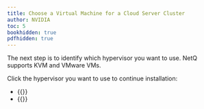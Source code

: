 ```yaml
---
title: Choose a Virtual Machine for a Cloud Server Cluster
author: NVIDIA
toc: 5
bookhidden: true
pdfhidden: true
---
```

The next step is to identify which hypervisor you want to use. NetQ supports KVM and VMware VMs.

Click the hypervisor you want to use to continue installation:

- {{<link title="Set Up Your KVM Virtual Machine for a Cloud Server Cluster" text="Use KVM">}}
- {{<link title="Set Up Your VMware Virtual Machine for a Cloud Server Cluster" text="Use VMware">}}
